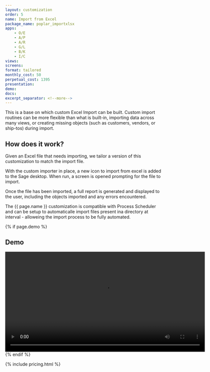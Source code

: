 ```yaml
---
layout: customization
order: 5
name: Import from Excel
package_name: poplar_importxlsx
apps:
    - O/E
    - A/P
    - A/R
    - G/L
    - B/K
    - I/C
views:
screens:
format: tailored
monthly_cost: 50
perpetual_cost: 1395
presentation:
demo: 
docs: 
excerpt_separator: <!--more-->
---
```


This is a base on which custom Excel Import can be built. Custom import 
routines can be more flexible than what is built-in, importing data across 
many views, or creating missing objects (such as customers, vendors, or
ship-tos) during import.
<!--more-->

## How does it work?

Given an Excel file that needs importing, we tailor a version of this 
customization to match the import file.  

With the custom importer in place, a new icon to import from excel is
added to the Sage desktop. When run, a screen is opened prompting for the
file to import.  

Once the file has been imported, a full report is generated and displayed to
the user, including the objects imported and any errors encountered.

The {{ page.name }} customization is compatible with Process Scheduler and
can be setup to automaticalle import files present ina directory at interval - 
alloweing the import process to be fully automated.

{% if page.demo %}
## Demo

<video width="640" controls>
  <source src="{{ page.demo }}" type="video/mp4">
  Your browser doesn't support the video tag.
</video>
{% endif %}

{% include pricing.html %}
